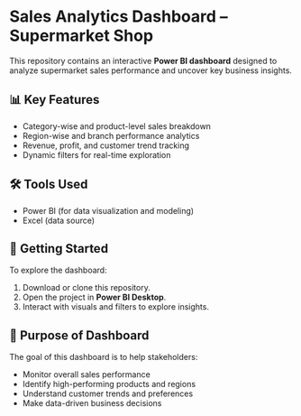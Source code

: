 # Sales Analytics Dashboard – Supermarket Shop

This repository contains an interactive **Power BI dashboard** designed to analyze supermarket sales performance and uncover key business insights.

## 📊 Key Features
- Category-wise and product-level sales breakdown
- Region-wise and branch performance analytics
- Revenue, profit, and customer trend tracking
- Dynamic filters for real-time exploration

## 🛠️ Tools Used
- Power BI (for data visualization and modeling)
- Excel (data source)

## 🚀 Getting Started
To explore the dashboard:
1. Download or clone this repository.
2. Open the project in **Power BI Desktop**.
3. Interact with visuals and filters to explore insights.

## 🎯 Purpose of Dashboard
The goal of this dashboard is to help stakeholders:
- Monitor overall sales performance
- Identify high-performing products and regions
- Understand customer trends and preferences
- Make data-driven business decisions
